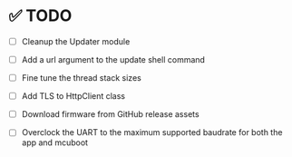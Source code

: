 # ✅ TODO

- [ ] Cleanup the Updater module

- [ ] Add a url argument to the update shell command

- [ ] Fine tune the thread stack sizes

- [ ] Add TLS to HttpClient class

- [ ] Download firmware from GitHub release assets

- [ ] Overclock the UART to the maximum supported baudrate for both the app and mcuboot

